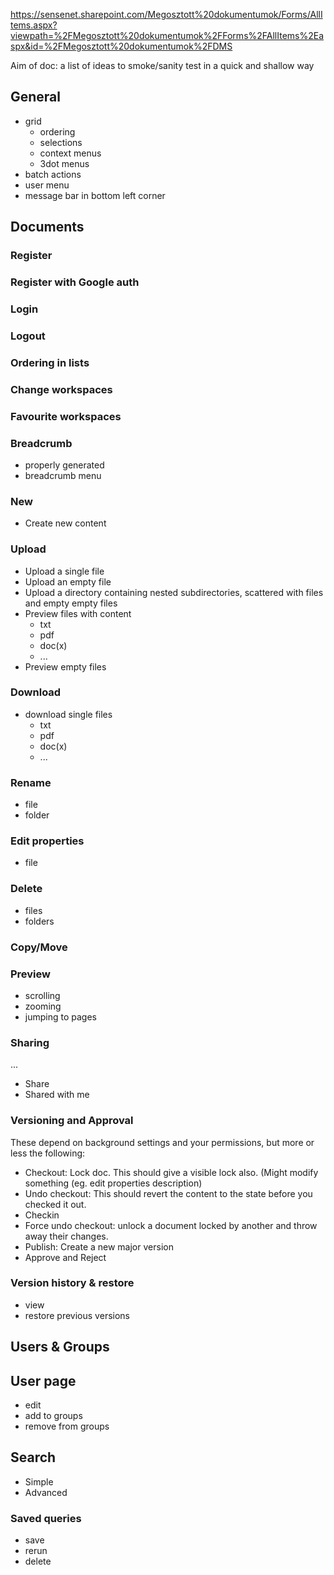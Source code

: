 https://sensenet.sharepoint.com/Megosztott%20dokumentumok/Forms/AllItems.aspx?viewpath=%2FMegosztott%20dokumentumok%2FForms%2FAllItems%2Easpx&id=%2FMegosztott%20dokumentumok%2FDMS

Aim of doc: a list of ideas to smoke/sanity test in a quick and shallow way

## General

* grid
  * ordering
  * selections
  * context menus
  * 3dot menus
* batch actions
* user menu
* message bar in bottom left corner

## Documents

### Register 

### Register with Google auth 

### Login

### Logout

### Ordering in lists

### Change workspaces

### Favourite workspaces

### Breadcrumb

* properly generated
* breadcrumb menu

### New

* Create new content

### Upload

* Upload a single file
* Upload an empty file
* Upload a directory containing nested subdirectories, scattered with files and empty empty files
* Preview files with content
  * txt
  *  pdf
  * doc(x)
  * ...
* Preview empty files

### Download

* download single files
  * txt
  * pdf
  * doc(x)
  * ...

### Rename

* file
* folder

### Edit properties

* file

### Delete

* files
* folders

### Copy/Move

### Preview

* scrolling
* zooming
* jumping to pages

### Sharing

...

* Share
* Shared with me

### Versioning and Approval

These depend on background settings and your permissions, but more or less the following:
* Checkout: Lock doc. This should give a visible lock also. (Might modify something (eg. edit properties description)
* Undo checkout: This should revert the content to the state before you checked it out.
* Checkin
* Force undo checkout: unlock a document locked by another and throw away their changes.
* Publish: Create a new major version
* Approve and Reject

### Version history & restore

* view
* restore previous versions


## Users & Groups

## User page

* edit
* add to groups
* remove from groups


## Search

* Simple
* Advanced

### Saved queries

* save
* rerun
* delete
